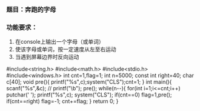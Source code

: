 ### 题目：奔跑的字母

### 功能要求：

1. 在console上输出一个字母（或单词）
1. 使该字母或单词，按一定速度从左至右运动
1. 当遇到屏幕边界时反向运动

#include<string.h>
#include<math.h>
#include<stdio.h>
#include<windows.h>
int cnt=1,flag=1;
int n=5000;
const int right=40;
char c[40];
void pre(){
    printf("%s",c);system("CLS");cnt=1;
}
int main(){
    scanf("%s",&c);
//	printf("\b");
    pre();
    while(n--){
        for(int i=1;i<=cnt;i++) putchar(' ');
        printf("%s",c);
        system("CLS");
        if(cnt==0)
            flag=1,pre();
        if(cnt==right)
            flag=-1;
        cnt+=flag;
    }
    return 0;
}



